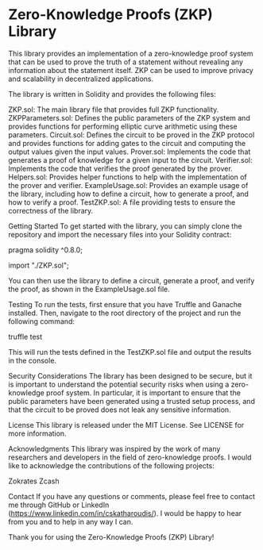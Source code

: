 # Zero-Knowledge Proofs (ZKP) Library

This library provides an implementation of a zero-knowledge proof system that can be used to prove the truth of a statement without revealing any information about the statement itself. ZKP can be used to improve privacy and scalability in decentralized applications.

The library is written in Solidity and provides the following files:

ZKP.sol: The main library file that provides full ZKP functionality.
ZKPParameters.sol: Defines the public parameters of the ZKP system and provides functions for performing elliptic curve arithmetic using these parameters.
Circuit.sol: Defines the circuit to be proved in the ZKP protocol and provides functions for adding gates to the circuit and computing the output values given the input values.
Prover.sol: Implements the code that generates a proof of knowledge for a given input to the circuit.
Verifier.sol: Implements the code that verifies the proof generated by the prover.
Helpers.sol: Provides helper functions to help with the implementation of the prover and verifier.
ExampleUsage.sol: Provides an example usage of the library, including how to define a circuit, how to generate a proof, and how to verify a proof.
TestZKP.sol: A file providing tests to ensure the correctness of the library.

Getting Started
To get started with the library, you can simply clone the repository and import the necessary files into your Solidity contract:

pragma solidity ^0.8.0;

import "./ZKP.sol";

You can then use the library to define a circuit, generate a proof, and verify the proof, as shown in the ExampleUsage.sol file.

Testing
To run the tests, first ensure that you have Truffle and Ganache installed. Then, navigate to the root directory of the project and run the following command:

truffle test

This will run the tests defined in the TestZKP.sol file and output the results in the console.

Security Considerations
The library has been designed to be secure, but it is important to understand the potential security risks when using a zero-knowledge proof system. In particular, it is important to ensure that the public parameters have been generated using a trusted setup process, and that the circuit to be proved does not leak any sensitive information.

License
This library is released under the MIT License. See LICENSE for more information.

Acknowledgments
This library was inspired by the work of many researchers and developers in the field of zero-knowledge proofs. I would like to acknowledge the contributions of the following projects:

Zokrates
Zcash

Contact
If you have any questions or comments, please feel free to contact me through GitHub or LinkedIn (https://www.linkedin.com/in/cskatharoudis/). I would be happy to hear from you and to help in any way I can.

Thank you for using the Zero-Knowledge Proofs (ZKP) Library!
